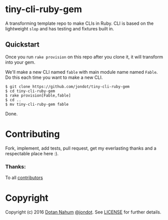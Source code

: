 # tiny-cli-ruby-gem

A transforming template repo to make CLIs in Ruby.
CLI is based on the lightweight `slop` and has testing and fixtures built in.

## Quickstart

Once you run `rake provision` on this repo after you clone it, it will transform into your gem.

We'll make a new CLI named `fable` with main module name named `Fable`. 
Do this each time you want to make a new CLI.

```
$ git clone https://github.com/jondot/tiny-cli-ruby-gem
$ cd tiny-cli-ruby-gem
$ rake provision[Fable,fable]
$ cd ..
$ mv tiny-cli-ruby-gem fable
```

Done.

# Contributing

Fork, implement, add tests, pull request, get my everlasting thanks and a respectable place here :).

### Thanks:

To all [contributors](https://github.com/jondot/tiny-cli-ruby-gem/graphs/contributors)

# Copyright

Copyright (c) 2016 [Dotan Nahum](http://gplus.to/dotan) [@jondot](http://twitter.com/jondot). See [LICENSE](LICENSE.txt) for further details.
